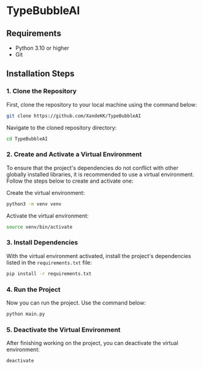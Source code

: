 # TypeBubbleAI

## Requirements

- Python 3.10 or higher
- Git

## Installation Steps

### 1. Clone the Repository

First, clone the repository to your local machine using the command below:

```bash
git clone https://github.com/XandeKK/TypeBubbleAI
```

Navigate to the cloned repository directory:

```bash
cd TypeBubbleAI
```

### 2. Create and Activate a Virtual Environment

To ensure that the project's dependencies do not conflict with other globally installed libraries, it is recommended to use a virtual environment. Follow the steps below to create and activate one:

Create the virtual environment:

```bash
python3 -m venv venv
```

Activate the virtual environment:

```bash
source venv/bin/activate
```

### 3. Install Dependencies

With the virtual environment activated, install the project's dependencies listed in the `requirements.txt` file:

```bash
pip install -r requirements.txt
```

### 4. Run the Project

Now you can run the project. Use the command below:

```bash
python main.py
```

### 5. Deactivate the Virtual Environment

After finishing working on the project, you can deactivate the virtual environment:

```bash
deactivate
```